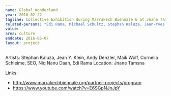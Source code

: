```yaml
---
name: Global Wonderland
year: 2016-02-22
tagline: Collective Exhibition during Marrakech Biennale 6 at Jnane Tamsna
related-persons: "Edi Rama, Michael Schultz, Stephan Kaluza, Jean-Yves Klein, Andy Denzler, Maik Wolf, Cornelia Schleime, SEO, Niq Nanu Daah"
value:
area: culture
enddate: 2016-05-07
layout: project
---
```

Artists: Stephan Kaluza, Jean Y. Klein, Andy Denzler, Maik Wolf, Cornelia Schleime, SEO, Niq Nanu Daah, Edi Rama
Location: Jnane Tamsna

Links:
* <http://www.marrakechbiennale.org/partner-projects/program>
* <https://www.youtube.com/watch?v=E6SGpNJnJpY>
